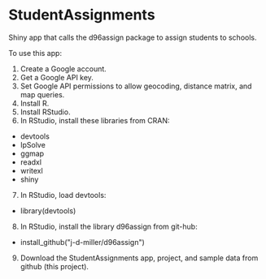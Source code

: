 # StudentAssignments

Shiny app that calls the d96assign package to assign students to schools. 

To use this app:

1. Create a Google account.
2. Get a Google API key.
3. Set Google API permissions to allow geocoding, distance matrix, and map queries.
4. Install R.
5. Install RStudio.
6. In RStudio, install these libraries from CRAN:
  - devtools
  - lpSolve
  - ggmap
  - readxl
  - writexl
  - shiny
7. In RStudio, load devtools:
  - library(devtools)
8. In RStudio, install the library d96assign from git-hub:
  - install_github("j-d-miller/d96assign")
9. Download the StudentAssignments app, project, and sample data from github (this project).  
  
